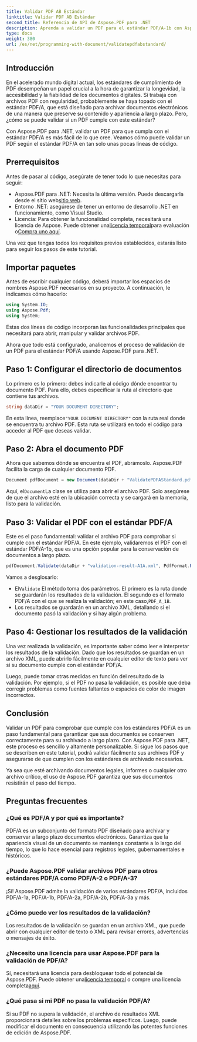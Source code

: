 ```yaml
---
title: Validar PDF AB Estándar
linktitle: Validar PDF AB Estándar
second_title: Referencia de API de Aspose.PDF para .NET
description: Aprenda a validar un PDF para el estándar PDF/A-1b con Aspose.PDF para .NET en este tutorial paso a paso. Garantice el cumplimiento para el archivado a largo plazo.
type: docs
weight: 380
url: /es/net/programming-with-document/validatepdfabstandard/
---
```

## Introducción

En el acelerado mundo digital actual, los estándares de cumplimiento de PDF desempeñan un papel crucial a la hora de garantizar la longevidad, la accesibilidad y la fiabilidad de los documentos digitales. Si trabaja con archivos PDF con regularidad, probablemente se haya topado con el estándar PDF/A, que está diseñado para archivar documentos electrónicos de una manera que preserve su contenido y apariencia a largo plazo. Pero, ¿cómo se puede validar si un PDF cumple con este estándar?

Con Aspose.PDF para .NET, validar un PDF para que cumpla con el estándar PDF/A es más fácil de lo que cree. Veamos cómo puede validar un PDF según el estándar PDF/A en tan solo unas pocas líneas de código. 


## Prerrequisitos

Antes de pasar al código, asegúrate de tener todo lo que necesitas para seguir:

-  Aspose.PDF para .NET: Necesita la última versión. Puede descargarla desde el sitio web[sitio web](https://releases.aspose.com/pdf/net/).
- Entorno .NET: asegúrese de tener un entorno de desarrollo .NET en funcionamiento, como Visual Studio.
-  Licencia: Para obtener la funcionalidad completa, necesitará una licencia de Aspose. Puede obtener una[licencia temporal](https://purchase.aspose.com/temporary-license/)para evaluación o[Compra uno aquí](https://purchase.aspose.com/buy).

Una vez que tengas todos los requisitos previos establecidos, estarás listo para seguir los pasos de este tutorial.

## Importar paquetes

Antes de escribir cualquier código, deberá importar los espacios de nombres Aspose.PDF necesarios en su proyecto. A continuación, le indicamos cómo hacerlo:

```csharp
using System.IO;
using Aspose.Pdf;
using System;
```

Estas dos líneas de código incorporan las funcionalidades principales que necesitará para abrir, manipular y validar archivos PDF.

Ahora que todo está configurado, analicemos el proceso de validación de un PDF para el estándar PDF/A usando Aspose.PDF para .NET.

## Paso 1: Configurar el directorio de documentos

Lo primero es lo primero: debes indicarle al código dónde encontrar tu documento PDF. Para ello, debes especificar la ruta al directorio que contiene tus archivos.

```csharp
string dataDir = "YOUR DOCUMENT DIRECTORY";
```

 En esta línea, reemplace`"YOUR DOCUMENT DIRECTORY"` con la ruta real donde se encuentra tu archivo PDF. Esta ruta se utilizará en todo el código para acceder al PDF que deseas validar.

## Paso 2: Abra el documento PDF

Ahora que sabemos dónde se encuentra el PDF, abrámoslo. Aspose.PDF facilita la carga de cualquier documento PDF.

```csharp
Document pdfDocument = new Document(dataDir + "ValidatePDFAStandard.pdf");
```

 Aquí, el`Document`La clase se utiliza para abrir el archivo PDF. Solo asegúrese de que el archivo esté en la ubicación correcta y se cargará en la memoria, listo para la validación.

## Paso 3: Validar el PDF con el estándar PDF/A

Este es el paso fundamental: validar el archivo PDF para comprobar si cumple con el estándar PDF/A. En este ejemplo, validaremos el PDF con el estándar PDF/A-1b, que es una opción popular para la conservación de documentos a largo plazo.

```csharp
pdfDocument.Validate(dataDir + "validation-result-A1A.xml", PdfFormat.PDF_A_1B);
```

Vamos a desglosarlo:
-  El`Validate` El método toma dos parámetros. El primero es la ruta donde se guardarán los resultados de la validación. El segundo es el formato PDF/A con el que se realiza la validación; en este caso,`PDF_A_1B`.
- Los resultados se guardarán en un archivo XML, detallando si el documento pasó la validación y si hay algún problema.

## Paso 4: Gestionar los resultados de la validación

Una vez realizada la validación, es importante saber cómo leer e interpretar los resultados de la validación. Dado que los resultados se guardan en un archivo XML, puede abrirlo fácilmente en cualquier editor de texto para ver si su documento cumple con el estándar PDF/A.

Luego, puede tomar otras medidas en función del resultado de la validación. Por ejemplo, si el PDF no pasa la validación, es posible que deba corregir problemas como fuentes faltantes o espacios de color de imagen incorrectos.

## Conclusión

Validar un PDF para comprobar que cumple con los estándares PDF/A es un paso fundamental para garantizar que sus documentos se conserven correctamente para su archivado a largo plazo. Con Aspose.PDF para .NET, este proceso es sencillo y altamente personalizable. Si sigue los pasos que se describen en este tutorial, podrá validar fácilmente sus archivos PDF y asegurarse de que cumplen con los estándares de archivado necesarios.

Ya sea que esté archivando documentos legales, informes o cualquier otro archivo crítico, el uso de Aspose.PDF garantiza que sus documentos resistirán el paso del tiempo.

## Preguntas frecuentes

### ¿Qué es PDF/A y por qué es importante?
PDF/A es un subconjunto del formato PDF diseñado para archivar y conservar a largo plazo documentos electrónicos. Garantiza que la apariencia visual de un documento se mantenga constante a lo largo del tiempo, lo que lo hace esencial para registros legales, gubernamentales e históricos.

### ¿Puede Aspose.PDF validar archivos PDF para otros estándares PDF/A como PDF/A-2 o PDF/A-3?
¡Sí! Aspose.PDF admite la validación de varios estándares PDF/A, incluidos PDF/A-1a, PDF/A-1b, PDF/A-2a, PDF/A-2b, PDF/A-3a y más.

### ¿Cómo puedo ver los resultados de la validación?
Los resultados de la validación se guardan en un archivo XML, que puede abrir con cualquier editor de texto o XML para revisar errores, advertencias o mensajes de éxito.

### ¿Necesito una licencia para usar Aspose.PDF para la validación de PDF/A?
 Sí, necesitará una licencia para desbloquear todo el potencial de Aspose.PDF. Puede obtener una[licencia temporal](https://purchase.aspose.com/temporary-license/) o compre una licencia completa[aquí](https://purchase.aspose.com/buy).

### ¿Qué pasa si mi PDF no pasa la validación PDF/A?
Si su PDF no supera la validación, el archivo de resultados XML proporcionará detalles sobre los problemas específicos. Luego, puede modificar el documento en consecuencia utilizando las potentes funciones de edición de Aspose.PDF.